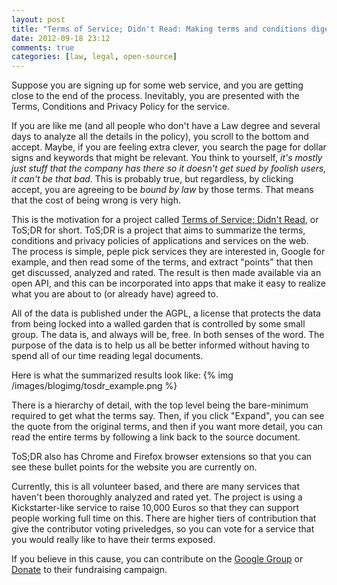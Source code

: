 ```yaml
---
layout: post
title: "Terms of Service; Didn't Read: Making terms and conditions digestible"
date: 2012-09-18 23:12
comments: true
categories: [law, legal, open-source]
---
```


Suppose you are signing up for some web service, and you are getting close to the end of the process. Inevitably, you are presented with the Terms, Conditions and Privacy Policy for the service. 

If you are like me (and all people who don't have a Law degree and several days to analyze all the details in the policy), you scroll to the bottom and accept. Maybe, if you are feeling extra clever, you search the page for dollar signs and keywords that might be relevant. You think to yourself, *it's mostly just stuff that the company has there so it doesn't get sued by foolish users, it can't be that bad*. This is probably true, but regardless, by clicking accept, you are agreeing to be *bound by law* by those terms. That means that the cost of being wrong is very high.

This is the motivation for a project called [Terms of Service; Didn't Read](http://tos-dr.info), or ToS;DR for short. ToS;DR is a project that aims to summarize the terms, conditions and privacy policies of applications and services on the web. The process is simple, peple pick services they are interested in, Google for example, and then read some of the terms, and extract "points" that then get discussed, analyzed and rated. The result is then made available via an open API, and this can be incorporated into apps that make it easy to realize what you are about to (or already have) agreed to.

All of the data is published under the AGPL, a license that protects the data from being locked into a walled garden that is controlled by some small group. The data is, and always will be, free. In both senses of the word. The purpose of the data is to help us all be better informed without having to spend all of our time reading legal documents.

Here is what the summarized results look like:
{% img /images/blogimg/tosdr_example.png %}

There is a hierarchy of detail, with the top level being the bare-minimum required to get what the terms say. Then, if you click "Expand", you can see the quote from the original terms, and then if you want more detail, you can read the entire terms by following a link back to the source document. 

ToS;DR also has Chrome and Firefox browser extensions so that you can see these bullet points for the website you are currently on.

Currently, this is all volunteer based, and there are many services that haven't been thoroughly analyzed and rated yet. The project is using a Kickstarter-like service to raise 10,000 Euros so that they can support people working full time on this. There are higher tiers of contribution that give the contributor voting priveledges, so you can vote for a service that you would really like to have their terms exposed.

If you believe in this cause, you can contribute on the [Google Group](https://groups.google.com/forum/?fromgroups#!forum/tosdr) or [Donate](http://www.indiegogo.com/terms-of-service-didnt-read?a=1338010) to their fundraising campaign.